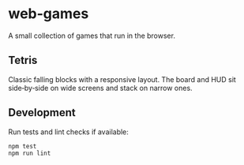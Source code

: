 # web-games

A small collection of games that run in the browser.

## Tetris

Classic falling blocks with a responsive layout. The board and HUD sit
side‑by‑side on wide screens and stack on narrow ones.

## Development

Run tests and lint checks if available:

```
npm test
npm run lint
```
